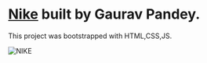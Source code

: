 # [Nike]( https://gauravpandey1331.github.io/Nike/) built by Gaurav Pandey.
This project was bootstrapped with HTML,CSS,JS.

![NIKE](https://i.ibb.co/KxnkDrq/t-shirt-swoosh-nike-f)
